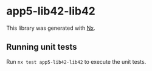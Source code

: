 # app5-lib42-lib42

This library was generated with [Nx](https://nx.dev).

## Running unit tests

Run `nx test app5-lib42-lib42` to execute the unit tests.
